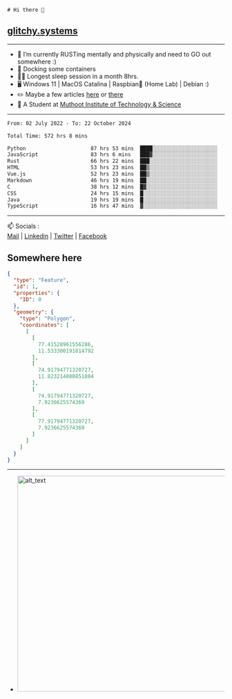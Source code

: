 ```
# Hi there 👋
```
## [glitchy.systems](https://glitchy.systems)
---

- 🌱 I’m currently RUSTing mentally and physically and need to GO out somewhere :)
- 🐋 Docking some containers
- 😶‍🌫️ Longest sleep session in a month 8hrs.
- 🖥️ Windows 11 | MacOS Catalina | Raspbian🥧 (Home Lab) | Debian :)
- ✏️ Maybe a few articles [here](https://medium.com/@advaithnarayanan8) or [there](https://medium.com/@advaithnarayanan8)
- 📑 A Student at [Muthoot Institute of Technology & Science](https://mgmits.ac.in/)



---

<!--START_SECTION:waka-->

```txt
From: 02 July 2022 - To: 22 October 2024

Total Time: 572 hrs 8 mins

Python                     87 hrs 53 mins  ████░░░░░░░░░░░░░░░░░░░░░   15.36 %
JavaScript                 83 hrs 6 mins   ███▓░░░░░░░░░░░░░░░░░░░░░   14.53 %
Rust                       66 hrs 22 mins  ███░░░░░░░░░░░░░░░░░░░░░░   11.60 %
HTML                       53 hrs 23 mins  ██▒░░░░░░░░░░░░░░░░░░░░░░   09.33 %
Vue.js                     52 hrs 23 mins  ██▒░░░░░░░░░░░░░░░░░░░░░░   09.16 %
Markdown                   46 hrs 19 mins  ██░░░░░░░░░░░░░░░░░░░░░░░   08.10 %
C                          38 hrs 12 mins  █▓░░░░░░░░░░░░░░░░░░░░░░░   06.68 %
CSS                        24 hrs 15 mins  █░░░░░░░░░░░░░░░░░░░░░░░░   04.24 %
Java                       19 hrs 19 mins  █░░░░░░░░░░░░░░░░░░░░░░░░   03.38 %
TypeScript                 16 hrs 47 mins  ▓░░░░░░░░░░░░░░░░░░░░░░░░   02.94 %
```

<!--END_SECTION:waka-->

---

📫 Socials :<br>
[Mail](mailto:advaith@glitchy.systems) | [Linkedin](https://www.linkedin.com/in/advaith-narayanan-a72152214/) | [Twitter](https://twitter.com/advaithnarayan) | [Facebook](https://screenmessage.com/qinq)

## Somewhere here

```geojson
{
  "type": "Feature",
  "id": 1,
  "properties": {
    "ID": 0
  },
  "geometry": {
    "type": "Polygon",
    "coordinates": [
      [
        [
          77.41528961556286,
          11.533300191814792
        ],
        [
          74.91794771320727,
          11.823214080851884
        ],
        [
          74.91794771320727,
          7.9236625574369
        ],
        [
          77.91794771320727,
          7.9236625574369
        ]
      ]
    ]
  }
}
```


--- 
- [<img alt="alt_text" width="500px" src="https://valid.x86.fr/cache/banner/xv24bv-6.png" />](https://valid.x86.fr/xv24bv)


